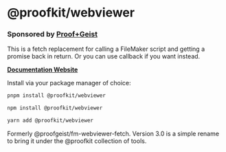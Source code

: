 # @proofkit/webviewer

### Sponsored by [Proof+Geist](https://www.proofgeist.com/)

This is a fetch replacement for calling a FileMaker script and getting a promise back in return. Or you can use callback if you want instead.

**[Documentation Website](https://proofkit.dev/docs/webviewer)**

Install via your package manager of choice:

```bash
pnpm install @proofkit/webviewer
```

```bash
npm install @proofkit/webviewer
```

```bash
yarn add @proofkit/webviewer
```

Formerly @proofgeist/fm-webviewer-fetch. Version 3.0 is a simple rename to bring it under the @proofkit collection of tools.
